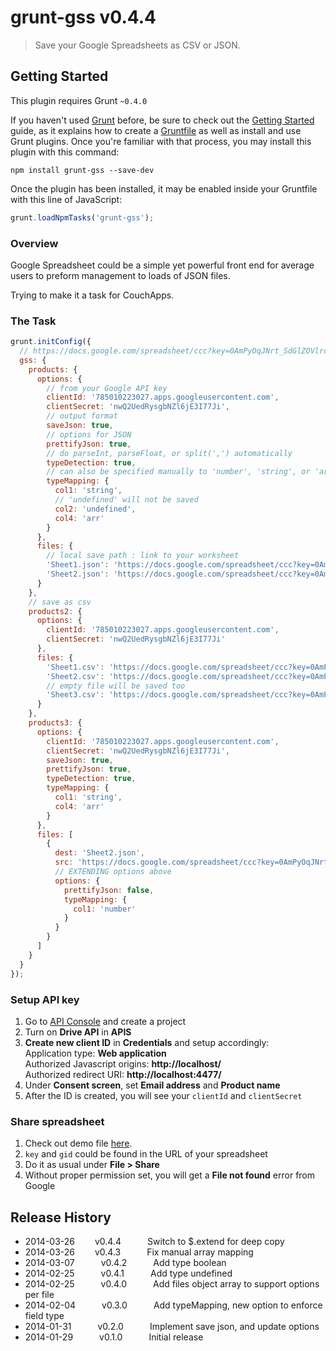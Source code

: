# grunt-gss v0.4.4

> Save your Google Spreadsheets as CSV or JSON.


## Getting Started
This plugin requires Grunt `~0.4.0`

If you haven't used [Grunt](http://gruntjs.com/) before, be sure to check out the [Getting Started](http://gruntjs.com/getting-started) guide, as it explains how to create a [Gruntfile](http://gruntjs.com/sample-gruntfile) as well as install and use Grunt plugins. Once you're familiar with that process, you may install this plugin with this command:

```shell
npm install grunt-gss --save-dev
```

Once the plugin has been installed, it may be enabled inside your Gruntfile with this line of JavaScript:

```js
grunt.loadNpmTasks('grunt-gss');
```

### Overview
Google Spreadsheet could be a simple yet powerful front end for average users to preform management to loads of JSON files.

Trying to make it a task for CouchApps.

### The Task
```javascript
grunt.initConfig({
  // https://docs.google.com/spreadsheet/ccc?key=0AmPyOqJNrt_SdGlZOVlrc2UzS3FpV1V6Ri1jX0haSlE#gid=1
  gss: {
    products: {
      options: {
        // from your Google API key
        clientId: '785010223027.apps.googleusercontent.com',
        clientSecret: 'nwQ2UedRysgbNZl6jE3I77Ji',
        // output format
        saveJson: true,
        // options for JSON
        prettifyJson: true,
        // do parseInt, parseFloat, or split(',') automatically
        typeDetection: true,
        // can also be specified manually to 'number', 'string', or 'array'
        typeMapping: {
          col1: 'string',
          // 'undefined' will not be saved
          col2: 'undefined',
          col4: 'arr'
        }
      },
      files: {
        // local save path : link to your worksheet
        'Sheet1.json': 'https://docs.google.com/spreadsheet/ccc?key=0AmPyOqJNrt_SdGlZOVlrc2UzS3FpV1V6Ri1jX0haSlE#gid=0',
        'Sheet2.json': 'https://docs.google.com/spreadsheet/ccc?key=0AmPyOqJNrt_SdGlZOVlrc2UzS3FpV1V6Ri1jX0haSlE#gid=1'
      }
    },
    // save as csv
    products2: {
      options: {
        clientId: '785010223027.apps.googleusercontent.com',
        clientSecret: 'nwQ2UedRysgbNZl6jE3I77Ji'
      },
      files: {
        'Sheet1.csv': 'https://docs.google.com/spreadsheet/ccc?key=0AmPyOqJNrt_SdGlZOVlrc2UzS3FpV1V6Ri1jX0haSlE#gid=0',
        'Sheet2.csv': 'https://docs.google.com/spreadsheet/ccc?key=0AmPyOqJNrt_SdGlZOVlrc2UzS3FpV1V6Ri1jX0haSlE#gid=1',
        // empty file will be saved too
        'Sheet3.csv': 'https://docs.google.com/spreadsheet/ccc?key=0AmPyOqJNrt_SdGlZOVlrc2UzS3FpV1V6Ri1jX0haSlE#gid=2'
      }
    },
    products3: {
      options: {
        clientId: '785010223027.apps.googleusercontent.com',
        clientSecret: 'nwQ2UedRysgbNZl6jE3I77Ji',
        saveJson: true,
        prettifyJson: true,
        typeDetection: true,
        typeMapping: {
          col1: 'string',
          col4: 'arr'
        }
      },
      files: [
        {
          dest: 'Sheet2.json',
          src: 'https://docs.google.com/spreadsheet/ccc?key=0AmPyOqJNrt_SdGlZOVlrc2UzS3FpV1V6Ri1jX0haSlE#gid=1',
          // EXTENDING options above
          options: {
            prettifyJson: false,
            typeMapping: {
              col1: 'number'
            }
          }
        }
      ]
    }
  }
});
```

### Setup API key
1. Go to [API Console](https://code.google.com/apis/console) and create a project
2. Turn on **Drive API** in **APIS**
3. **Create new client ID** in **Credentials** and setup accordingly:  
   Application type: **Web application**  
   Authorized Javascript origins: **http://localhost/**  
   Authorized redirect URI: **http://localhost:4477/**  
4. Under **Consent screen**, set **Email address** and **Product name**
5. After the ID is created, you will see your `clientId` and `clientSecret`

### Share spreadsheet
1. Check out demo file [here](https://docs.google.com/spreadsheet/ccc?key=0AmPyOqJNrt_SdGlZOVlrc2UzS3FpV1V6Ri1jX0haSlE#gid=1#gid=1).
2. `key` and `gid` could be found in the URL of your spreadsheet
3. Do it as usual under **File > Share**
4. Without proper permission set, you will get a **File not found** error from Google


## Release History

 * 2014-03-26   v0.4.4   Switch to $.extend for deep copy
 * 2014-03-26   v0.4.3   Fix manual array mapping
 * 2014-03-07   v0.4.2   Add type boolean
 * 2014-02-25   v0.4.1   Add type undefined
 * 2014-02-25   v0.4.0   Add files object array to support options per file
 * 2014-02-04   v0.3.0   Add typeMapping, new option to enforce field type
 * 2014-01-31   v0.2.0   Implement save json, and update options
 * 2014-01-29   v0.1.0   Initial release
